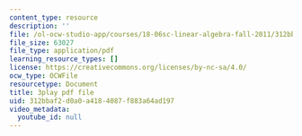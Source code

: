 ```yaml
---
content_type: resource
description: ''
file: /ol-ocw-studio-app/courses/18-06sc-linear-algebra-fall-2011/312bbaf2d0a0a4184087f883a64ad197_6-wh6yvk6uc.pdf
file_size: 63027
file_type: application/pdf
learning_resource_types: []
license: https://creativecommons.org/licenses/by-nc-sa/4.0/
ocw_type: OCWFile
resourcetype: Document
title: 3play pdf file
uid: 312bbaf2-d0a0-a418-4087-f883a64ad197
video_metadata:
  youtube_id: null
---
```

